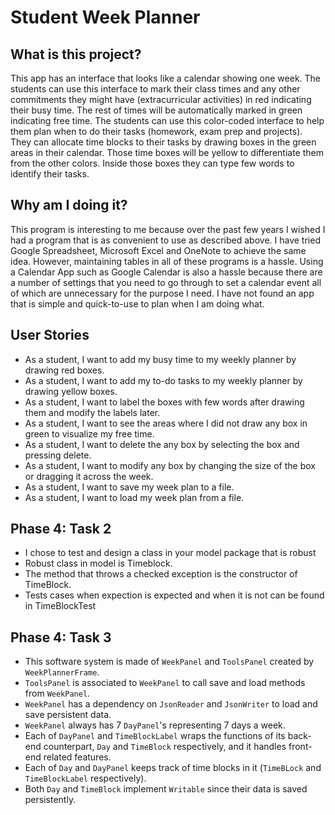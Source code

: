 # Student Week Planner

## What is this project?
This app has an interface that looks like a calendar showing one week. The students can use this
interface to mark their class times and any other commitments they might have (extracurricular 
activities) in red indicating their busy time. The rest of times will be automatically marked in green
indicating free time. The students can use this color-coded interface to help them plan when to do
their tasks (homework, exam prep and projects). They can allocate time blocks to their tasks by
drawing boxes in the green areas in their calendar. Those time boxes will be yellow to differentiate
them from the other colors. Inside those boxes they can type few words to identify their tasks.

## Why am I doing it?
This program is interesting to me because over the past few years I wished I had a program that is
as convenient to use as described above. I have tried Google Spreadsheet, Microsoft Excel and OneNote
to achieve the same idea. However, maintaining tables in all of these programs is a hassle. Using
a Calendar App such as Google Calendar is also a hassle because there are a number of settings that
you need to go through to set a calendar event all of which are unnecessary for the purpose I need.
I have not found an app that is simple and quick-to-use to plan when I am doing what.

## User Stories
- As a student, I want to add my busy time to my weekly planner by drawing red boxes.
- As a student, I want to add my to-do tasks to my weekly planner by drawing yellow boxes.
- As a student, I want to label the boxes with few words after drawing them and modify the labels later.
- As a student, I want to see the areas where I did not draw any box in green to visualize my free time.
- As a student, I want to delete the any box by selecting the box and pressing delete.
- As a student, I want to modify any box by changing the size of the box or dragging it across the week.
- As a student, I want to save my week plan to a file.
- As a student, I want to load my week plan from a file.

## Phase 4: Task 2
- I chose to test and design a class in your model package that is robust
- Robust class in model is Timeblock.
- The method that throws a checked exception is the constructor of TimeBlock.
- Tests cases when expection is expected and when it is not can be found in TimeBlockTest

## Phase 4: Task 3
- This software system is made of `WeekPanel` and `ToolsPanel` created by `WeekPlannerFrame`.
- `ToolsPanel` is associated to `WeekPanel` to call save and load methods from `WeekPanel`.
- `WeekPanel` has a dependency on `JsonReader` and `JsonWriter` to load and save persistent data.
- `WeekPanel` always has 7 `DayPanel`'s representing 7 days a week.
- Each of `DayPanel` and `TimeBlockLabel` wraps the functions of its back-end counterpart, 
`Day` and `TimeBlock` respectively, and it handles front-end related features.
- Each of `Day` and `DayPanel` keeps track of time blocks in it (`TimeBLock` and `TimeBlockLabel` respectively).
- Both `Day` and `TimeBlock` implement `Writable` since their data is saved persistently. 